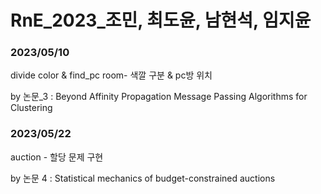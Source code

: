 # RnE_2023_조민, 최도윤, 남현석, 임지윤

### 2023/05/10

divide color & find_pc room- 색깔 구분 & pc방 위치

by 논문_3 : Beyond Affinity Propagation Message Passing Algorithms for Clustering

### 2023/05/22

auction - 할당 문제 구현

by 논문 4 : Statistical mechanics of budget-constrained auctions
